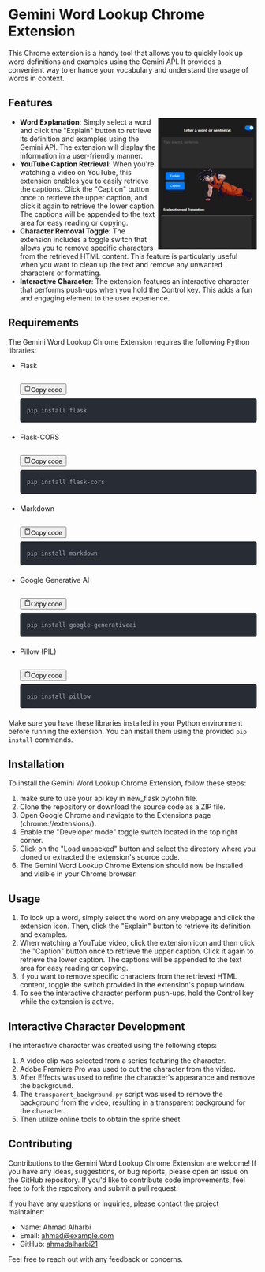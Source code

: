 <div class="sc-fWYGfq hHXxsM 
  grid
  grid-cols-1
  gap-3
  font-claude-message
  pr-9
  relative
"><div class="contents"><p class="whitespace-pre-wrap"></p>
<h1>Gemini Word Lookup Chrome Extension</h1>
<p class="whitespace-pre-wrap">This Chrome extension is a handy tool that allows you to quickly look up word definitions and examples using the Gemini API. It provides a convenient way to enhance your vocabulary and understand the usage of words in context.</p>
<h2>Features</h2>
<img src="/image.png" alt="Gemini Word Lookup Chrome Extension" align="right" width="200">
<ul class="list-disc pl-8 space-y-2" depth="0">
<li class="whitespace-normal" index="0"><strong>Word Explanation</strong>: Simply select a word and click the "Explain" button to retrieve its definition and examples using the Gemini API. The extension will display the information in a user-friendly manner.</li>
<li class="whitespace-normal" index="1"><strong>YouTube Caption Retrieval</strong>: When you're watching a video on YouTube, this extension enables you to easily retrieve the captions. Click the "Caption" button once to retrieve the upper caption, and click it again to retrieve the lower caption. The captions will be appended to the text area for easy reading or copying.</li>
<li class="whitespace-normal" index="2"><strong>Character Removal Toggle</strong>: The extension includes a toggle switch that allows you to remove specific characters from the retrieved HTML content. This feature is particularly useful when you want to clean up the text and remove any unwanted characters or formatting.</li>
<li class="whitespace-normal" index="3"><strong>Interactive Character</strong>: The extension features an interactive character that performs push-ups when you hold the Control key. This adds a fun and engaging element to the user experience.</li>
</ul>
<h2>Requirements</h2>
<p class="whitespace-pre-wrap">The Gemini Word Lookup Chrome Extension requires the following Python libraries:</p>
<ul class="list-disc pl-8 space-y-2" depth="0">
<li class="whitespace-normal" index="0">Flask
<pre><div class="code-block flex flex-col bg-bg-300 rounded-lg -mb-0.5 full-width"><div class="code-block__header flex justify-between items-center py-1.5 px-3"><div><p class="text-xs text-text-400"></p></div><button class="flex flex-row gap-1 items-center hover:bg-bg-200 p-1 py-0.5 rounded-md transition-opacity delay-100 text-xs"><svg xmlns="http://www.w3.org/2000/svg" width="14" height="14" fill="currentColor" viewBox="0 0 256 256" class="mr-1 text-text-500"><path d="M200,32H163.74a47.92,47.92,0,0,0-71.48,0H56A16,16,0,0,0,40,48V216a16,16,0,0,0,16,16H200a16,16,0,0,0,16-16V48A16,16,0,0,0,200,32Zm-72,0a32,32,0,0,1,32,32H96A32,32,0,0,1,128,32Zm72,184H56V48H82.75A47.93,47.93,0,0,0,80,64v8a8,8,0,0,0,8,8h80a8,8,0,0,0,8-8V64a47.93,47.93,0,0,0-2.75-16H200Z"></path></svg><span class="text-text-500">Copy code</span></button></div><div><div class="code-block__code !my-0 !rounded-xl !text-sm !leading-relaxed" style="background: rgb(40, 44, 52); color: rgb(171, 178, 191); text-shadow: rgba(0, 0, 0, 0.3) 0px 1px; font-family: &quot;Fira Code&quot;, &quot;Fira Mono&quot;, Menlo, Consolas, &quot;DejaVu Sans Mono&quot;, monospace; direction: ltr; text-align: left; white-space: pre; word-spacing: normal; word-break: normal; line-height: 1.5; tab-size: 2; hyphens: none; padding: 1em; margin: 0.5em 0px; overflow: auto; border-radius: 0.3em;"><code style="background: rgb(40, 44, 52); color: rgb(171, 178, 191); text-shadow: rgba(0, 0, 0, 0.3) 0px 1px; font-family: &quot;Fira Code&quot;, &quot;Fira Mono&quot;, Menlo, Consolas, &quot;DejaVu Sans Mono&quot;, monospace; direction: ltr; text-align: left; white-space: pre; word-spacing: normal; word-break: normal; line-height: 1.5; tab-size: 2; hyphens: none;"><span><span>pip install flask</span></span></code></div></div></div></pre>
</li>
<li class="whitespace-normal" index="1">Flask-CORS
<pre><div class="code-block flex flex-col bg-bg-300 rounded-lg -mb-0.5 full-width"><div class="code-block__header flex justify-between items-center py-1.5 px-3"><div><p class="text-xs text-text-400"></p></div><button class="flex flex-row gap-1 items-center hover:bg-bg-200 p-1 py-0.5 rounded-md transition-opacity delay-100 text-xs"><svg xmlns="http://www.w3.org/2000/svg" width="14" height="14" fill="currentColor" viewBox="0 0 256 256" class="mr-1 text-text-500"><path d="M200,32H163.74a47.92,47.92,0,0,0-71.48,0H56A16,16,0,0,0,40,48V216a16,16,0,0,0,16,16H200a16,16,0,0,0,16-16V48A16,16,0,0,0,200,32Zm-72,0a32,32,0,0,1,32,32H96A32,32,0,0,1,128,32Zm72,184H56V48H82.75A47.93,47.93,0,0,0,80,64v8a8,8,0,0,0,8,8h80a8,8,0,0,0,8-8V64a47.93,47.93,0,0,0-2.75-16H200Z"></path></svg><span class="text-text-500">Copy code</span></button></div><div><div class="code-block__code !my-0 !rounded-xl !text-sm !leading-relaxed" style="background: rgb(40, 44, 52); color: rgb(171, 178, 191); text-shadow: rgba(0, 0, 0, 0.3) 0px 1px; font-family: &quot;Fira Code&quot;, &quot;Fira Mono&quot;, Menlo, Consolas, &quot;DejaVu Sans Mono&quot;, monospace; direction: ltr; text-align: left; white-space: pre; word-spacing: normal; word-break: normal; line-height: 1.5; tab-size: 2; hyphens: none; padding: 1em; margin: 0.5em 0px; overflow: auto; border-radius: 0.3em;"><code style="background: rgb(40, 44, 52); color: rgb(171, 178, 191); text-shadow: rgba(0, 0, 0, 0.3) 0px 1px; font-family: &quot;Fira Code&quot;, &quot;Fira Mono&quot;, Menlo, Consolas, &quot;DejaVu Sans Mono&quot;, monospace; direction: ltr; text-align: left; white-space: pre; word-spacing: normal; word-break: normal; line-height: 1.5; tab-size: 2; hyphens: none;"><span><span>pip install flask-cors</span></span></code></div></div></div></pre>
</li>
<li class="whitespace-normal" index="2">Markdown
<pre><div class="code-block flex flex-col bg-bg-300 rounded-lg -mb-0.5 full-width"><div class="code-block__header flex justify-between items-center py-1.5 px-3"><div><p class="text-xs text-text-400"></p></div><button class="flex flex-row gap-1 items-center hover:bg-bg-200 p-1 py-0.5 rounded-md transition-opacity delay-100 text-xs"><svg xmlns="http://www.w3.org/2000/svg" width="14" height="14" fill="currentColor" viewBox="0 0 256 256" class="mr-1 text-text-500"><path d="M200,32H163.74a47.92,47.92,0,0,0-71.48,0H56A16,16,0,0,0,40,48V216a16,16,0,0,0,16,16H200a16,16,0,0,0,16-16V48A16,16,0,0,0,200,32Zm-72,0a32,32,0,0,1,32,32H96A32,32,0,0,1,128,32Zm72,184H56V48H82.75A47.93,47.93,0,0,0,80,64v8a8,8,0,0,0,8,8h80a8,8,0,0,0,8-8V64a47.93,47.93,0,0,0-2.75-16H200Z"></path></svg><span class="text-text-500">Copy code</span></button></div><div><div class="code-block__code !my-0 !rounded-xl !text-sm !leading-relaxed" style="background: rgb(40, 44, 52); color: rgb(171, 178, 191); text-shadow: rgba(0, 0, 0, 0.3) 0px 1px; font-family: &quot;Fira Code&quot;, &quot;Fira Mono&quot;, Menlo, Consolas, &quot;DejaVu Sans Mono&quot;, monospace; direction: ltr; text-align: left; white-space: pre; word-spacing: normal; word-break: normal; line-height: 1.5; tab-size: 2; hyphens: none; padding: 1em; margin: 0.5em 0px; overflow: auto; border-radius: 0.3em;"><code style="background: rgb(40, 44, 52); color: rgb(171, 178, 191); text-shadow: rgba(0, 0, 0, 0.3) 0px 1px; font-family: &quot;Fira Code&quot;, &quot;Fira Mono&quot;, Menlo, Consolas, &quot;DejaVu Sans Mono&quot;, monospace; direction: ltr; text-align: left; white-space: pre; word-spacing: normal; word-break: normal; line-height: 1.5; tab-size: 2; hyphens: none;"><span><span>pip install markdown</span></span></code></div></div></div></pre>
</li>
<li class="whitespace-normal" index="3">Google Generative AI
<pre><div class="code-block flex flex-col bg-bg-300 rounded-lg -mb-0.5 full-width"><div class="code-block__header flex justify-between items-center py-1.5 px-3"><div><p class="text-xs text-text-400"></p></div><button class="flex flex-row gap-1 items-center hover:bg-bg-200 p-1 py-0.5 rounded-md transition-opacity delay-100 text-xs"><svg xmlns="http://www.w3.org/2000/svg" width="14" height="14" fill="currentColor" viewBox="0 0 256 256" class="mr-1 text-text-500"><path d="M200,32H163.74a47.92,47.92,0,0,0-71.48,0H56A16,16,0,0,0,40,48V216a16,16,0,0,0,16,16H200a16,16,0,0,0,16-16V48A16,16,0,0,0,200,32Zm-72,0a32,32,0,0,1,32,32H96A32,32,0,0,1,128,32Zm72,184H56V48H82.75A47.93,47.93,0,0,0,80,64v8a8,8,0,0,0,8,8h80a8,8,0,0,0,8-8V64a47.93,47.93,0,0,0-2.75-16H200Z"></path></svg><span class="text-text-500">Copy code</span></button></div><div><div class="code-block__code !my-0 !rounded-xl !text-sm !leading-relaxed" style="background: rgb(40, 44, 52); color: rgb(171, 178, 191); text-shadow: rgba(0, 0, 0, 0.3) 0px 1px; font-family: &quot;Fira Code&quot;, &quot;Fira Mono&quot;, Menlo, Consolas, &quot;DejaVu Sans Mono&quot;, monospace; direction: ltr; text-align: left; white-space: pre; word-spacing: normal; word-break: normal; line-height: 1.5; tab-size: 2; hyphens: none; padding: 1em; margin: 0.5em 0px; overflow: auto; border-radius: 0.3em;"><code style="background: rgb(40, 44, 52); color: rgb(171, 178, 191); text-shadow: rgba(0, 0, 0, 0.3) 0px 1px; font-family: &quot;Fira Code&quot;, &quot;Fira Mono&quot;, Menlo, Consolas, &quot;DejaVu Sans Mono&quot;, monospace; direction: ltr; text-align: left; white-space: pre; word-spacing: normal; word-break: normal; line-height: 1.5; tab-size: 2; hyphens: none;"><span><span>pip install google-generativeai</span></span></code></div></div></div></pre>
</li>
<li class="whitespace-normal" index="4">Pillow (PIL)
<pre><div class="code-block flex flex-col bg-bg-300 rounded-lg -mb-0.5 full-width"><div class="code-block__header flex justify-between items-center py-1.5 px-3"><div><p class="text-xs text-text-400"></p></div><button class="flex flex-row gap-1 items-center hover:bg-bg-200 p-1 py-0.5 rounded-md transition-opacity delay-100 text-xs"><svg xmlns="http://www.w3.org/2000/svg" width="14" height="14" fill="currentColor" viewBox="0 0 256 256" class="mr-1 text-text-500"><path d="M200,32H163.74a47.92,47.92,0,0,0-71.48,0H56A16,16,0,0,0,40,48V216a16,16,0,0,0,16,16H200a16,16,0,0,0,16-16V48A16,16,0,0,0,200,32Zm-72,0a32,32,0,0,1,32,32H96A32,32,0,0,1,128,32Zm72,184H56V48H82.75A47.93,47.93,0,0,0,80,64v8a8,8,0,0,0,8,8h80a8,8,0,0,0,8-8V64a47.93,47.93,0,0,0-2.75-16H200Z"></path></svg><span class="text-text-500">Copy code</span></button></div><div><div class="code-block__code !my-0 !rounded-xl !text-sm !leading-relaxed" style="background: rgb(40, 44, 52); color: rgb(171, 178, 191); text-shadow: rgba(0, 0, 0, 0.3) 0px 1px; font-family: &quot;Fira Code&quot;, &quot;Fira Mono&quot;, Menlo, Consolas, &quot;DejaVu Sans Mono&quot;, monospace; direction: ltr; text-align: left; white-space: pre; word-spacing: normal; word-break: normal; line-height: 1.5; tab-size: 2; hyphens: none; padding: 1em; margin: 0.5em 0px; overflow: auto; border-radius: 0.3em;"><code style="background: rgb(40, 44, 52); color: rgb(171, 178, 191); text-shadow: rgba(0, 0, 0, 0.3) 0px 1px; font-family: &quot;Fira Code&quot;, &quot;Fira Mono&quot;, Menlo, Consolas, &quot;DejaVu Sans Mono&quot;, monospace; direction: ltr; text-align: left; white-space: pre; word-spacing: normal; word-break: normal; line-height: 1.5; tab-size: 2; hyphens: none;"><span><span>pip install pillow</span></span></code></div></div></div></pre>
</li>
</ul>
<p class="whitespace-pre-wrap">Make sure you have these libraries installed in your Python environment before running the extension. You can install them using the provided <code>pip install</code> commands.</p>
<h2>Installation</h2>
<p class="whitespace-pre-wrap">To install the Gemini Word Lookup Chrome Extension, follow these steps:</p>
<ol class="list-decimal pl-8 space-y-2" depth="0">
<li class="whitespace-normal" index="1">make sure to use your api key in new_flask pytohn file.</li>
<li class="whitespace-normal" index="2">Clone the repository or download the source code as a ZIP file.</li>
<li class="whitespace-normal" index="3">Open Google Chrome and navigate to the Extensions page (chrome://extensions/).</li>
<li class="whitespace-normal" index="4">Enable the "Developer mode" toggle switch located in the top right corner.</li>
<li class="whitespace-normal" index="5">Click on the "Load unpacked" button and select the directory where you cloned or extracted the extension's source code.</li>
<li class="whitespace-normal" index="6">The Gemini Word Lookup Chrome Extension should now be installed and visible in your Chrome browser.</li>

</ol>
<h2>Usage</h2>
<ol class="list-decimal pl-8 space-y-2" depth="0">
<li class="whitespace-normal" index="0">To look up a word, simply select the word on any webpage and click the extension icon. Then, click the "Explain" button to retrieve its definition and examples.</li>
<li class="whitespace-normal" index="1">When watching a YouTube video, click the extension icon and then click the "Caption" button once to retrieve the upper caption. Click it again to retrieve the lower caption. The captions will be appended to the text area for easy reading or copying.</li>
<li class="whitespace-normal" index="2">If you want to remove specific characters from the retrieved HTML content, toggle the switch provided in the extension's popup window.</li>
<li class="whitespace-normal" index="3">To see the interactive character perform push-ups, hold the Control key while the extension is active.</li>
</ol>
<h2>Interactive Character Development</h2>
<p class="whitespace-pre-wrap">The interactive character was created using the following steps:</p>
<ol class="list-decimal pl-8 space-y-2" depth="0">
<li class="whitespace-normal" index="0">A video clip was selected from a series featuring the character.</li>
<li class="whitespace-normal" index="1">Adobe Premiere Pro was used to cut the character from the video.</li>
<li class="whitespace-normal" index="2">After Effects was used to refine the character's appearance and remove the background.</li>
<li class="whitespace-normal" index="3">The <code>transparent_background.py</code> script was used to remove the background from the video, resulting in a transparent background for the character.</li>
  <li class="whitespace-normal" index="4">Then utilize online tools to obtain the sprite sheet</li>
</ol>
<h2>Contributing</h2>
<p class="whitespace-pre-wrap">Contributions to the Gemini Word Lookup Chrome Extension are welcome! If you have any ideas, suggestions, or bug reports, please open an issue on the GitHub repository. If you'd like to contribute code improvements, feel free to fork the repository and submit a pull request.</p>
<p class="whitespace-pre-wrap">If you have any questions or inquiries, please contact the project maintainer:</p>
<ul class="list-disc pl-8 space-y-2" depth="0">
<li class="whitespace-normal" index="0">Name: Ahmad Alharbi</li>
<li class="whitespace-normal" index="1">Email: <a target="_blank" href="mailto:ahmad@example.com">ahmad@example.com</a></li>
<li class="whitespace-normal" index="2">GitHub: <a target="_blank" href="https://github.com/ahmadalharbi21">ahmadalharbi21</a></li>
</ul>
<p class="whitespace-pre-wrap">Feel free to reach out with any feedback or concerns.</p></div></div>
